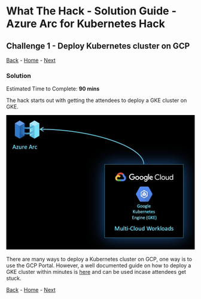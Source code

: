 # What The Hack - Solution Guide - Azure Arc for Kubernetes Hack

## Challenge 1 - Deploy Kubernetes cluster on GCP
[Back](challenge00.md) - [Home](../readme.md) - [Next](challenge02.md)

### Solution 
Estimated Time to Complete: **90 mins**

The hack starts out with getting the attendees to deploy a GKE cluster on GKE.

 ![](../../img/image3.png)

There are many ways to deploy a Kubernetes cluster on GCP, one way is to use the GCP Portal. However, a well documented guide on how to deploy a GKE cluster within minutes is [here](https://github.com/microsoft/azure_arc/blob/master/azure_arc_k8s_jumpstart/docs/gke_terraform.md) and can be used incase attendees get stuck.

[Back](challenge00.md) - [Home](../readme.md) - [Next](challenge02.md)